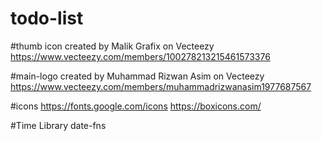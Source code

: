 # todo-list

#thumb icon created by Malik Grafix on Vecteezy
https://www.vecteezy.com/members/100278213215461573376

#main-logo created by Muhammad Rizwan Asim on Vecteezy
https://www.vecteezy.com/members/muhammadrizwanasim1977687567

#icons
https://fonts.google.com/icons
https://boxicons.com/

#Time Library
date-fns 